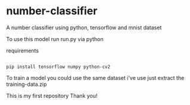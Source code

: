 # number-classifier
A number classifier using python, tensorflow and mnist dataset

To use this model run run.py via python

requirements

<code>
pip install tensorflow numpy python-cv2
</code>

To train a model you could use the same dataset i've use just extract the training-data.zip

This is my first repository
Thank you!

